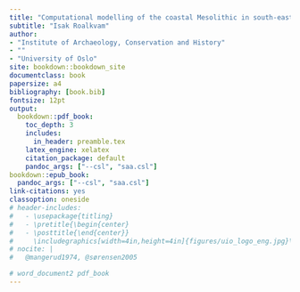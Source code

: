 ```yaml
--- 
title: "Computational modelling of the coastal Mesolithic in south-eastern Norway"
subtitle: "Isak Roalkvam"
author: 
- "Institute of Archaeology, Conservation and History"
- ""
- "University of Oslo"
site: bookdown::bookdown_site
documentclass: book
papersize: a4
bibliography: [book.bib]
fontsize: 12pt
output:
  bookdown::pdf_book: 
    toc_depth: 3
    includes:
      in_header: preamble.tex
    latex_engine: xelatex
    citation_package: default
    pandoc_args: ["--csl", "saa.csl"]
bookdown::epub_book:
  pandoc_args: ["--csl", "saa.csl"]
link-citations: yes
classoption: oneside
# header-includes:
#   - \usepackage{titling}
#   - \pretitle{\begin{center}
#   - \posttitle{\end{center}}
#     \includegraphics[width=4in,height=4in]{figures/uio_logo_eng.jpg}\LARGE\\}
# nocite: | 
#   @mangerud1974, @sørensen2005

# word_document2 pdf_book
---
```

